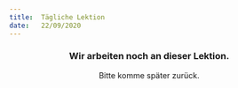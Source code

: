 ```yaml
---
title:  Tägliche Lektion
date:   22/09/2020
---
```


### <center>Wir arbeiten noch an dieser Lektion.</center>
<center>Bitte komme später zurück.</center>